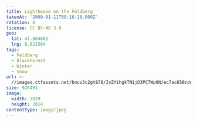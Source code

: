 ```yaml
---
title: Lighthouse on the Feldberg
takenAt: '2009-01-11T08:16:26.000Z'
rotation: 0
license: CC BY-ND 3.0
geo:
  lat: 47.864601
  lng: 8.021564
tags:
  - Feldberg
  - BlackForest
  - Winter
  - Snow
url: >-
  //images.ctfassets.net/bncv3c2gt878/IvZYihgkTN1jD3PCTWp0N/ec7ac650cdef37330ab7753581df8e6b/lighthouse-on-the-feldberg_4343899278_o
size: 920491
image:
  width: 3039
  height: 2014
contentType: image/jpeg
---
```



